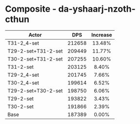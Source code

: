 # Composite - da-yshaarj-nzoth-cthun
| Actor | DPS | Increase |
|---|:---:|:---:|
|T31-2_4-set|212658|13.48%|
|T29-2-set+T31-2-set|209449|11.77%|
|T30-2-set+T31-2-set|207255|10.60%|
|T31-2-set|203125|8.40%|
|T29-2_4-set|201745|7.66%|
|T30-2_4-set|199614|6.52%|
|T29-2-set+T30-2-set|198750|6.06%|
|T29-2-set|193822|3.43%|
|T30-2-set|191866|2.39%|
|Base|187389|0.00%|
